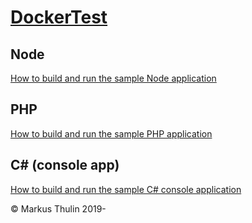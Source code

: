 # [DockerTest](https://github.com/thulin82/DockerTest)

## Node

[How to build and run the sample Node application](Node)

## PHP

[How to build and run the sample PHP application](PHP)

## C# (console app)

[How to build and run the sample C# console application](C#Console)

© Markus Thulin 2019-
